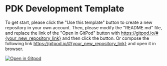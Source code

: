 

# PDK Development Template

To get start, please click the "Use this template" button to create a new repository in your own account. Then, please modify the "README.md" file, and replace the link of the "Open in GitPod" button with https://gitpod.io/#{your_new_repository_link} and then click the button. Or compose the following link https://gitpod.io/#{your_new_repository_link} and open it in browser.

[![Open in Gitpod](https://gitpod.io/button/open-in-gitpod.svg)](https://gitpod.io/#https://github.com/bowenlibmaster/PIN)
